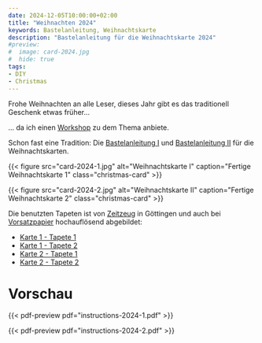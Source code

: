 ```yaml
---
date: 2024-12-05T10:00:00+02:00
title: "Weihnachten 2024"
keywords: Bastelanleitung, Weihnachtskarte
description: "Bastelanleitung für die Weihnachtskarte 2024"
#preview:
#  image: card-2024.jpg
#  hide: true
tags:
- DIY
- Christmas
---
```


Frohe Weihnachten an alle Leser, dieses Jahr gibt es das traditionell Geschenk etwas früher...
<!--more-->

... da ich einen [Workshop](/post/christmas-2024-workshop/) zu dem Thema anbiete.

Schon fast eine Tradition: Die [Bastelanleitung I](./instructions-2023-1.pdf) und [Bastelanleitung II](./instructions-2023-2.pdf) für die Weihnachtskarten.

{{< figure src="card-2024-1.jpg" alt="Weihnachtskarte I" caption="Fertige Weihnachtskarte 1" class="christmas-card" >}}

{{< figure src="card-2024-2.jpg" alt="Weihnachtskarte II" caption="Fertige Weihnachtskarte 2" class="christmas-card" >}}

Die benutzten Tapeten ist von [Zeitzeug](http://zeitzeug.de/) in Göttingen und auch bei [Vorsatzpapier](https://vorsatzpapier.projektemacher.org/) hochauflösend abgebildet:
* [Karte 1 - Tapete 1](https://vorsatzpapier.projektemacher.org/post/tapete-26/)
* [Karte 1 - Tapete 2](https://vorsatzpapier.projektemacher.org/post/tapete-38/)
* [Karte 2 - Tapete 1](https://vorsatzpapier.projektemacher.org/post/tapete-36/)
* [Karte 2 - Tapete 2](https://vorsatzpapier.projektemacher.org/post/tapete-37/)

# Vorschau

{{< pdf-preview pdf="instructions-2024-1.pdf" >}}

{{< pdf-preview pdf="instructions-2024-2.pdf" >}}
